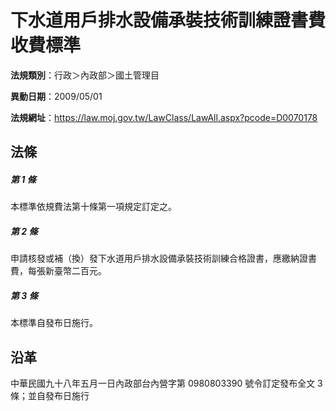 # 下水道用戶排水設備承裝技術訓練證書費收費標準



**法規類別**：行政＞內政部＞國土管理目

**異動日期**：2009/05/01  

**法規網址**：https://law.moj.gov.tw/LawClass/LawAll.aspx?pcode=D0070178



## 法條
##### 第 1 條
本標準依規費法第十條第一項規定訂定之。

##### 第 2 條
申請核發或補（換）發下水道用戶排水設備承裝技術訓練合格證書，應繳納證書費，每張新臺幣二百元。

##### 第 3 條
本標準自發布日施行。

## 沿革
中華民國九十八年五月一日內政部台內營字第 0980803390 號令訂定發布全文 3  條；並自發布日施行
